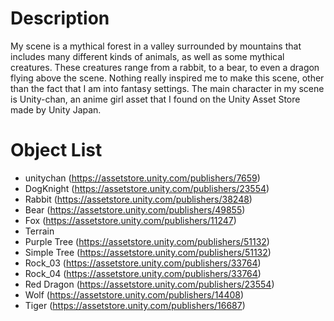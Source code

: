 # Description
My scene is a mythical forest in a valley surrounded by mountains that includes many different kinds of animals, as well as some mythical  creatures. These creatures range from a rabbit, to a bear, to even a dragon flying above the scene. Nothing really inspired me to make this scene, other than the fact that I am into fantasy settings. The main character in my scene is Unity-chan, an anime girl asset that I found on the Unity Asset Store made by Unity Japan.

# Object List
- unitychan (https://assetstore.unity.com/publishers/7659)
- DogKnight (https://assetstore.unity.com/publishers/23554)
- Rabbit (https://assetstore.unity.com/publishers/38248)
- Bear (https://assetstore.unity.com/publishers/49855)
- Fox (https://assetstore.unity.com/publishers/11247)
- Terrain
- Purple Tree (https://assetstore.unity.com/publishers/51132)
- Simple Tree (https://assetstore.unity.com/publishers/51132)
- Rock_03 (https://assetstore.unity.com/publishers/33764)
- Rock_04 (https://assetstore.unity.com/publishers/33764)
- Red Dragon (https://assetstore.unity.com/publishers/23554)
- Wolf (https://assetstore.unity.com/publishers/14408)
- Tiger (https://assetstore.unity.com/publishers/16687)